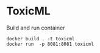 # ToxicML
Build and run container
~~~
docker build . -t toxicml
docker run  -p 8081:8081 toxicml
~~~